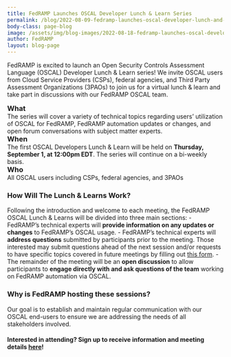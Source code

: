 ```yaml
---
title: FedRAMP Launches OSCAL Developer Lunch & Learn Series
permalink: /blog/2022-08-09-fedramp-launches-oscal-developer-lunch-and-learn-series/
body-class: page-blog
image: /assets/img/blog-images/2022-08-18-fedramp-launches-oscal-developer-lunch-and-learn-series.png
author: FedRAMP
layout: blog-page
---
```

FedRAMP is excited to launch an Open Security Controls Assessment Language (OSCAL) Developer Lunch & Learn series! We invite OSCAL users from Cloud Service Providers (CSPs), federal agencies, and Third Party Assessment Organizations (3PAOs) to join us for a virtual lunch & learn and take part in discussions with our FedRAMP OSCAL team. 

<h3 style="padding: 0px; margin: 0px;">What</h3>
The series will cover a variety of technical topics regarding users’ utilization of OSCAL for FedRAMP, FedRAMP automation updates or changes, and open forum conversations with subject matter experts. 

<h3 style="padding: 0px; margin: 0px;">When</h3>
The first OSCAL Developers Lunch & Learn will be held on <b>Thursday, September 1, at 12:00pm EDT</b>. The series will continue on a bi-weekly basis.

<h3 style="padding: 0px; margin: 0px;">Who</h3>
All OSCAL users including CSPs, federal agencies, and 3PAOs

<h3>How Will The Lunch & Learns Work?</h3>
Following the introduction and welcome to each meeting, the FedRAMP OSCAL Lunch & Learns will be divided into three main sections:
- FedRAMP’s technical experts will <b>provide information on any updates or changes</b> to FedRAMP’s OSCAL usage.
- FedRAMP’s technical experts will <b>address questions</b> submitted by participants prior to the meeting. Those interested may submit questions ahead of the next session and/or requests to have specific topics covered in future meetings by filling out <a href="https://forms.gle/7vER3W3pRbR1wq6R9" target="_blank" rel="noopener noreferrer">this form</a>.
- The remainder of the meeting will be an <b>open discussion</b> to allow participants to <b>engage directly with and ask questions of the team</b> working on FedRAMP automation via OSCAL.

<h3>Why is FedRAMP hosting these sessions? </h3>
Our goal is to establish and maintain regular communication with our OSCAL end-users to ensure we are addressing the needs of all stakeholders involved.

<h4>Interested in attending? Sign up to receive information and meeting details <a href="https://forms.gle/7vER3W3pRbR1wq6R9" target="_blank" rel="noopener noreferrer">here</a>!</h4>
